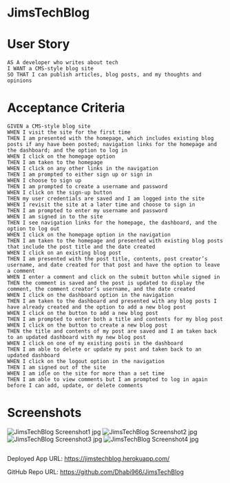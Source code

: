 # JimsTechBlog

# User Story
```
AS A developer who writes about tech
I WANT a CMS-style blog site
SO THAT I can publish articles, blog posts, and my thoughts and opinions

```

# Acceptance Criteria 
```
GIVEN a CMS-style blog site
WHEN I visit the site for the first time
THEN I am presented with the homepage, which includes existing blog posts if any have been posted; navigation links for the homepage and the dashboard; and the option to log in
WHEN I click on the homepage option
THEN I am taken to the homepage
WHEN I click on any other links in the navigation
THEN I am prompted to either sign up or sign in
WHEN I choose to sign up
THEN I am prompted to create a username and password
WHEN I click on the sign-up button
THEN my user credentials are saved and I am logged into the site
WHEN I revisit the site at a later time and choose to sign in
THEN I am prompted to enter my username and password
WHEN I am signed in to the site
THEN I see navigation links for the homepage, the dashboard, and the option to log out
WHEN I click on the homepage option in the navigation
THEN I am taken to the homepage and presented with existing blog posts that include the post title and the date created
WHEN I click on an existing blog post
THEN I am presented with the post title, contents, post creator’s username, and date created for that post and have the option to leave a comment
WHEN I enter a comment and click on the submit button while signed in
THEN the comment is saved and the post is updated to display the comment, the comment creator’s username, and the date created
WHEN I click on the dashboard option in the navigation
THEN I am taken to the dashboard and presented with any blog posts I have already created and the option to add a new blog post
WHEN I click on the button to add a new blog post
THEN I am prompted to enter both a title and contents for my blog post
WHEN I click on the button to create a new blog post
THEN the title and contents of my post are saved and I am taken back to an updated dashboard with my new blog post
WHEN I click on one of my existing posts in the dashboard
THEN I am able to delete or update my post and taken back to an updated dashboard
WHEN I click on the logout option in the navigation
THEN I am signed out of the site
WHEN I am idle on the site for more than a set time
THEN I am able to view comments but I am prompted to log in again before I can add, update, or delete comments

```
# Screenshots

![JimsTechBlog Screenshot1 jpg](https://user-images.githubusercontent.com/108851005/201587205-d80bb8ac-6cdf-4b48-82b4-f469e2062c0d.png)
![JimsTechBlog Screenshot2 jpg](https://user-images.githubusercontent.com/108851005/201587386-b04ec8dd-41d4-464e-a600-acffc9f63fd1.png)
![JimsTechBlog Screenshot3 jpg](https://user-images.githubusercontent.com/108851005/201587384-fe619a05-e0a8-4920-95b6-6c7b6a1a2a77.png)
![‫JimsTechBlog Screenshot4 jpg](https://user-images.githubusercontent.com/108851005/201587385-292c1463-58e4-4a5a-a808-23d4359e89ed.png)
```
```

Deployed App URL: https://jimstechblog.herokuapp.com/

GitHub Repo URL: https://github.com/Dhabi966/JimsTechBlog

